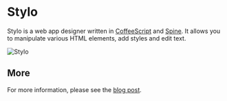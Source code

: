 # Stylo

Stylo is a web app designer written in [CoffeeScript](http://coffeescript.org) and [Spine](http://spinejs.com). It allows you to manipulate various HTML elements, add styles and edit text.

![Stylo](http://img.svbtle.com/maccman-24077671832628-raw.png)

## More

For more information, please see the [blog post](http://blog.alexmaccaw.com/).